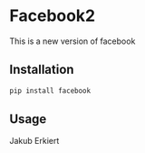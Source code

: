 # Facebook2

This is a new version of facebook

## Installation


```bash
pip install facebook
```

## Usage
Jakub Erkiert